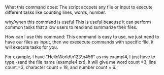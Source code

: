 What this command does:
The script accpets any file or input to execute  different tasks like counting lines, words, number.

why/when this command is useful
This is useful beacuse it can perform common tasks that allow users to read and summarize their files.

How can I use this command:
This command is easy to use, we just need to have our files as input, then we exexecute commands with specific file, it will execute tasks for you.

For example, I have "HelloWorld\n123\n456" as my exampl4, I just have to type -sand the file name (example4.txt), it will give me word count =3, line count =3, character count = 18, and number count = 6.
  
